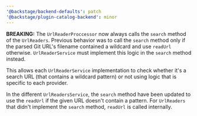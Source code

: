 ```yaml
---
'@backstage/backend-defaults': patch
'@backstage/plugin-catalog-backend': minor
---
```


**BREAKING:** The `UrlReaderProccessor` now always calls the `search` method of the `UrlReaders`. Previous behavior was to call the `search` method only if the parsed Git URL's filename contained a wildcard and use `readUrl` otherwise. `UrlReaderService` must implement this logic in the `search` method instead.

This allows each `UrlReaderService` implementation to check whether it's a search URL (that contains a wildcard pattern) or not using logic that is specific to each provider.

In the different `UrlReadersService`, the `search` method have been updated to use the `readUrl` if the given URL doesn't contain a pattern.
For `UrlReaders` that didn't implement the `search` method, `readUrl` is called internally.
